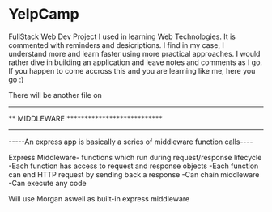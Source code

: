 # YelpCamp
FullStack Web Dev Project I used in learning Web Technologies. 
It is commented with reminders and desicriptions. I find in my case, I 
understand more and learn faster using more practical approaches.
I would rather dive in building an application and leave notes 
and comments as I go. If you happen to come accross this and you are 
learning like me, here you go :)

There will be another file on
********************************************
** MIDDLEWARE ***************************
********************************************
-----An express app is basically a series of middleware function calls----

Express Middleware- functions which run during request/response lifecycle
-Each function has access to request and response objects
-Each function can end HTTP request by sending back a response
-Can chain middleware
-Can execute any code

Will use Morgan aswell as built-in express middleware
